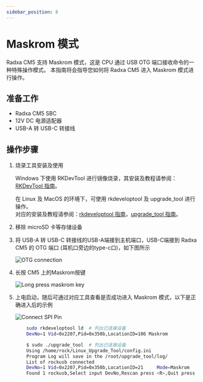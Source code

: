 ```yaml
---
sidebar_position: 8
---
```


# Maskrom 模式

Radxa CM5 支持 Maskrom 模式，这是 CPU 通过 USB OTG 端口接收命令的一种特殊操作模式。
本指南将会指导您如何将 Radxa CM5 进入 Maskrom 模式进行操作。

## 准备工作

- Radxa CM5 SBC
- 12V DC 电源适配器
- USB-A 转 USB-C 转接线

## 操作步骤

1. 烧录工具安装及使用

   <Tabs queryString="host_os">
   <TabItem value="Windows">

   Windows 下使用 RKDevTool 进行镜像烧录，其安装及教程请参阅：[RKDevTool 指南](/general-tutorial/rksdk/rkdevtool)。

   </TabItem>
   <TabItem value="Linux_MacOS">

   在 Linux 及 MacOS 的环境下，可使用 rkdeveloptool 及 upgrade_tool 进行操作。  
   对应的安装及教程请参阅：[rkdeveloptool 指南](/general-tutorial/rksdk/rkdeveloptool)，[upgrade_tool 指南](/general-tutorial/rksdk/upgrade_tool)。

   </TabItem>
   </Tabs>

2. 移除 microSD 卡等存储设备

3. 将 USB-A 转 USB-C 转接线的USB-A端接到主机端口，USB-C端接到 Radxa CM5 的 OTG 端口 (耳机口旁边的type-c口)，如下图所示

   ![OTG connection](/img/cm5/cm5io-otg-connect.webp)

4. 长按 CM5 上的Maskrom按键

   ![Long press maskrom key](/img/cm5/cm5-maskrom-key.webp)

5. 上电启动，随后可通过对应工具查看是否成功进入 Maskrom 模式，以下是正确进入后的示例

   <Tabs queryString="app">
   <TabItem value="RKDevTool">

   ![Connect SPI Pin](/img/configuration/rkdevtool-maskrom.webp)

   </TabItem>
   <TabItem value="rkdeveloptool">

   ```bash
       sudo rkdeveloptool ld  # 列出已连接设备
       DevNo=1 Vid=0x2207,Pid=0x350b,LocationID=106 Maskrom
   ```

   </TabItem>
   <TabItem value="upgrade_tool">

   ```bash
       $ sudo ./upgrade_tool  # 列出已连接设备
       Using /home/rock/Linux_Upgrade_Tool/config.ini
       Program Log will save in the /root/upgrade_tool/log/
       List of rockusb connected
       DevNo=1 Vid=0x2207,Pid=0x350b,LocationID=21     Mode=Maskrom
       Found 1 rockusb,Select input DevNo,Rescan press <R>,Quit press <Q>:
   ```

   </TabItem>
   </Tabs>
